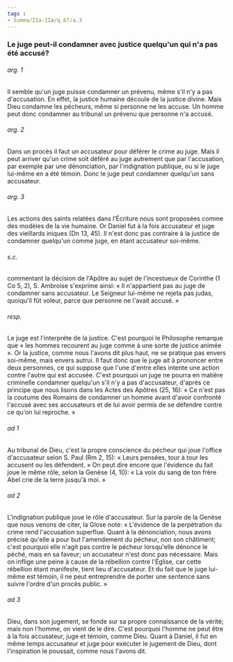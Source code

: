```yaml
---
tags : 
- Summa/IIa-IIæ/q.67/a.3
---
```


### Le juge peut-il condamner avec justice quelqu'un qui n'a pas été accusé?

###### arg. 1
Il semble qu'un juge puisse condamner un prévenu, même s'il n'y a pas d'accusation. En effet, la justice humaine découle de la justice divine. Mais Dieu condamne les pécheurs, même si personne ne les accuse. Un homme peut donc condamner au tribunal un prévenu que personne n'a accusé. 

###### arg. 2
Dans un procès il faut un accusateur pour déférer le crime au juge. Mais il peut arriver qu'un crime soit déféré au juge autrement que par l'accusation, par exemple par une dénonciation, par l'indignation publique, ou si le juge lui-même en a été témoin. Donc le juge peut condamner quelqu'un sans accusateur. 

###### arg. 3
Les actions des saints relatées dans l’Écriture nous sont proposées comme des modèles de la vie humaine. Or Daniel fut à la fois accusateur et juge des vieillards iniques (Dn 13, 45). Il n'est donc pas contraire à la justice de condamner quelqu'un comme juge, en étant accusateur soi-même. 

###### s.c.
commentant la décision de l'Apôtre au sujet de l'incestueux de Corinthe (1 Co 5, 2), S. Ambroise s'exprime ainsi: « Il n'appartient pas au juge de condamner sans accusateur. Le Seigneur lui-même ne rejeta pas judas, quoiqu'il fût voleur, parce que personne ne l'avait accusé. » 

###### resp.
Le juge est l'interprète de la justice. C'est pourquoi le Philosophe remarque que « les hommes recourent au juge comme à une sorte de justice animée ». Or la justice, comme nous l'avons dit plus haut, ne se pratique pas envers soi-même, mais envers autrui. Il faut donc que le juge ait à prononcer entre deux personnes, ce qui suppose que l'une d'entre elles intente une action contre l'autre qui est accusée. C'est pourquoi un juge ne pourra en matière criminelle condamner quelqu'un s'il n'y a pas d'accusateur, d'après ce principe que nous lisons dans les Actes des Apôtres (25, 16): « Ce n'est pas la coutume des Romains de condamner un homme avant d'avoir confronté l'accusé avec ses accusateurs et de lui avoir permis de se défendre contre ce qu'on lui reproche. » 

###### ad 1
Au tribunal de Dieu, c'est la propre conscience du pécheur qui joue l'office d'accusateur selon S. Paul (Rm 2, 15): « Leurs pensées, tour à tour les accusent ou les défendent. » On peut dire encore que l'évidence du fait joue le même rôle, selon la Genèse (4, 10): « La voix du sang de ton frère Abel crie de la terre jusqu'à moi. » 

###### ad 2
L'indignation publique joue le rôle d'accusateur. Sur la parole de la Genèse que nous venons de citer, la Glose note: « L'évidence de la perpétration du crime rend l'accusation superflue. Quant à la dénonciation, nous avons précisé qu'elle a pour but l'amendement du pécheur, non son châtiment; c'est pourquoi elle n'agit pas contre le pécheur lorsqu'elle dénonce le péché, mais en sa faveur; un accusateur n'est donc pas nécessaire. Mais on inflige une peine à cause de la rébellion contre l'Église, car cette rébellion étant manifeste, tient lieu d'accusateur. Et du fait que le juge lui-même est témoin, il ne peut entreprendre de porter une sentence sans suivre l'ordre d'un procès public. » 

###### ad 3
Dieu, dans son jugement, se fonde sur sa propre connaissance de la vérité; mais non l'homme, on vient de le dire. C'est pourquoi l'homme ne peut être à la fois accusateur, juge et témoin, comme Dieu. Quant à Daniel, il fut en même temps accusateur et juge pour exécuter le jugement de Dieu, dont l'inspiration le poussait, comme nous l'avons dit. 

